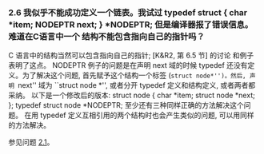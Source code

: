 ### 2.6 我似乎不能成功定义一个链表。我试过  typedef struct { char *item; NODEPTR next; } *NODEPTR; 但是编译器报了错误信息。难道在C语言中一个 结构不能包含指向自己的指针吗？
C 语言中的结构当然可以包含指向自己的指针; [K&R2, 第 6.5 节] 的讨论 和例子表明了这点。 NODEPTR 例子的问题是在声明 next 域的时候  typedef 还没有定义。为了解决这个问题, 首先赋予这个结构一个标签  (``struct node*'')。然后, 声明 ``next'' 域为  ``struct node *'', 或者分开 typedef 定义和结构定义, 或者两者都采纳。 以下是一个修改后的版本:
		struct node {
		char *item;
		struct node *next;
		};
		typedef struct node *NODEPTR;
至少还有三种同样正确的方法解决这个问题。
在用 typedef 定义互相引用的两个结构时也会产生类似的问题, 可以用同样的方法解决。

参见问题 [2.1](chapter2.1.md)。
